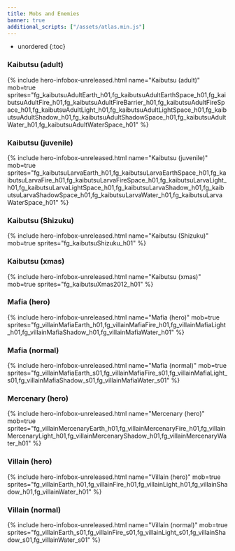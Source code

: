 ```yaml
---
title: Mobs and Enemies
banner: true
additional_scripts: ["/assets/atlas.min.js"]
---
```


* unordered
{:toc}

<!-- Keep this sorted alphabatically -->

### Kaibutsu (adult)

{% include hero-infobox-unreleased.html name="Kaibutsu (adult)" mob=true
sprites="fg_kaibutsuAdultEarth_h01,fg_kaibutsuAdultEarthSpace_h01,fg_kaibutsuAdultFire_h01,fg_kaibutsuAdultFireBarrier_h01,fg_kaibutsuAdultFireSpace_h01,fg_kaibutsuAdultLight_h01,fg_kaibutsuAdultLightSpace_h01,fg_kaibutsuAdultShadow_h01,fg_kaibutsuAdultShadowSpace_h01,fg_kaibutsuAdultWater_h01,fg_kaibutsuAdultWaterSpace_h01"
%}

### Kaibutsu (juvenile)

{% include hero-infobox-unreleased.html name="Kaibutsu (juvenile)" mob=true
sprites="fg_kaibutsuLarvaEarth_h01,fg_kaibutsuLarvaEarthSpace_h01,fg_kaibutsuLarvaFire_h01,fg_kaibutsuLarvaFireSpace_h01,fg_kaibutsuLarvaLight_h01,fg_kaibutsuLarvaLightSpace_h01,fg_kaibutsuLarvaShadow_h01,fg_kaibutsuLarvaShadowSpace_h01,fg_kaibutsuLarvaWater_h01,fg_kaibutsuLarvaWaterSpace_h01"
%}

### Kaibutsu (Shizuku)

{% include hero-infobox-unreleased.html name="Kaibutsu (Shizuku)" mob=true
sprites="fg_kaibutsuShizuku_h01"
%}

### Kaibutsu (xmas)

{% include hero-infobox-unreleased.html name="Kaibutsu (xmas)" mob=true
sprites="fg_kaibutsuXmas2012_h01"
%}

### Mafia (hero)

{% include hero-infobox-unreleased.html name="Mafia (hero)" mob=true
sprites="fg_villainMafiaEarth_h01,fg_villainMafiaFire_h01,fg_villainMafiaLight_h01,fg_villainMafiaShadow_h01,fg_villainMafiaWater_h01"
%}

### Mafia (normal)

{% include hero-infobox-unreleased.html name="Mafia (normal)" mob=true
sprites="fg_villainMafiaEarth_s01,fg_villainMafiaFire_s01,fg_villainMafiaLight_s01,fg_villainMafiaShadow_s01,fg_villainMafiaWater_s01"
%}

### Mercenary (hero)

{% include hero-infobox-unreleased.html name="Mercenary (hero)" mob=true
sprites="fg_villainMercenaryEarth_h01,fg_villainMercenaryFire_h01,fg_villainMercenaryLight_h01,fg_villainMercenaryShadow_h01,fg_villainMercenaryWater_h01"
%}

### Villain (hero)

{% include hero-infobox-unreleased.html name="Villain (hero)" mob=true
sprites="fg_villainEarth_h01,fg_villainFire_h01,fg_villainLight_h01,fg_villainShadow_h01,fg_villainWater_h01"
%}

### Villain (normal)

{% include hero-infobox-unreleased.html name="Villain (normal)" mob=true
sprites="fg_villainEarth_s01,fg_villainFire_s01,fg_villainLight_s01,fg_villainShadow_s01,fg_villainWater_s01"
%}
